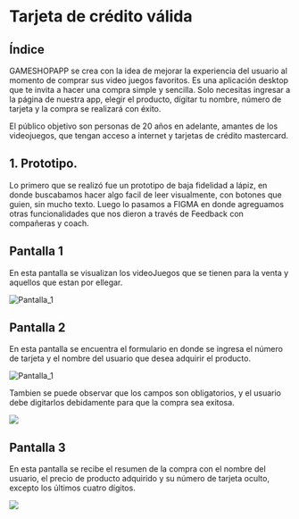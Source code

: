 # Tarjeta de crédito válida

## Índice

GAMESHOPAPP se crea con la idea de mejorar la experiencia del usuario al momento de comprar sus video juegos favoritos. Es una aplicación desktop que te invita a hacer una compra simple y sencilla. Solo necesitas ingresar a la página de nuestra app, elegir el producto, dígitar tu nombre, número de tarjeta y la compra se realizará con éxito.

El público objetivo son personas de 20 años en adelante, amantes de los videojuegos, que tengan acceso a internet y tarjetas de crédito mastercard.

## 1. Prototipo.

Lo primero que se realizó fue un prototipo de baja fidelidad a lápiz, en donde buscabamos hacer algo facil de leer visualmente, con botones que guien, sin mucho texto. Luego lo pasamos a FIGMA en donde agreguamos otras funcionalidades que nos dieron a través de Feedback con compañeras y coach.

## Pantalla 1

En esta pantalla se visualizan los videoJuegos que se tienen para la venta y aquellos que estan por ellegar.

<img src="https://github.com/LorraineGelis/BOG003-card-validation/blob/master/src/img/Pantalla_1.png" alt="Pantalla_1">



## Pantalla 2

En esta pantalla se encuentra el formulario en donde se ingresa el número de tarjeta y el nombre del usuario que desea adquirir el producto.

<img src="https://github.com/LorraineGelis/BOG003-card-validation/blob/master/src/img/Pantalla_2._1.png" alt="Pantalla_1">

Tambien se puede observar que los campos son obligatorios, y el usuario debe digitarlos debidamente para que la compra sea exitosa.

<img src="https://github.com/LorraineGelis/BOG003-card-validation/blob/master/src/img/Pantalla_2._1.png">


## Pantalla 3

En esta pantalla se recibe el resumen de la compra con el nombre del usuario, el precio de producto adquirido y su número de tarjeta oculto, excepto los últimos cuatro dígitos.

<img src="https://github.com/LorraineGelis/BOG003-card-validation/blob/master/src/img/Pantalla_3.png">
